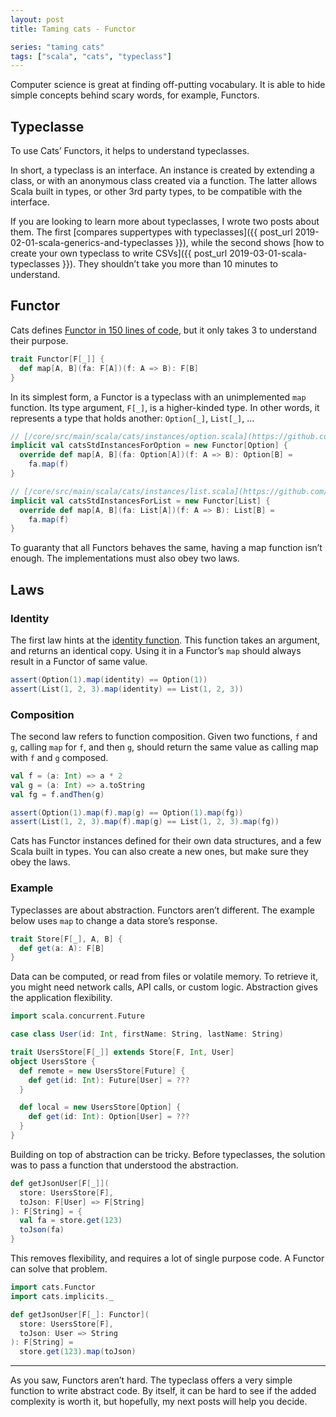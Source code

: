 ```yaml
---
layout: post
title: Taming cats - Functor

series: "taming cats"
tags: ["scala", "cats", "typeclass"]
---
```


Computer science is great at finding off-putting vocabulary. It is able to hide simple concepts behind scary words, for example, Functors.

## Typeclasse
To use Cats’ Functors, it helps to understand typeclasses.

In short, a typeclass is an interface. An instance is created by extending a class, or with an anonymous class created via a function. The latter allows Scala built in types, or other 3rd party types, to be compatible with the interface.

If you are looking to learn more about typeclasses, I wrote two posts about them. The first [compares suppertypes with typeclasses]({{ post_url 2019-02-01-scala-generics-and-typeclasses }}), while the second shows [how to create your own typeclass to write CSVs]({{ post_url 2019-03-01-scala-typeclasses }}). They shouldn’t take you more than 10 minutes to understand.

## Functor

Cats defines [Functor in 150 lines of code](https://github.com/typelevel/cats/blob/master/core/src/main/scala/cats/Functor.scala), but it only takes 3 to understand their purpose.

```scala
trait Functor[F[_]] {
  def map[A, B](fa: F[A])(f: A => B): F[B]
}
```

In its simplest form, a Functor is a typeclass with an unimplemented `map` function. Its type argument, `F[_]`, is a higher-kinded type. In other words, it represents a type that holds another: `Option[_]`, `List[_]`, …

```scala
// [/core/src/main/scala/cats/instances/option.scala](https://github.com/typelevel/cats/blob/master/core/src/main/scala/cats/instances/option.scala)
implicit val catsStdInstancesForOption = new Functor[Option] {
  override def map[A, B](fa: Option[A])(f: A => B): Option[B] =
    fa.map(f)
}

// [/core/src/main/scala/cats/instances/list.scala](https://github.com/typelevel/cats/blob/master/core/src/main/scala/cats/instances/list.scala)
implicit val catsStdInstancesForList = new Functor[List] {
  override def map[A, B](fa: List[A])(f: A => B): List[B] =
    fa.map(f)
}
```

To guaranty that all Functors behaves the same, having a map function isn’t enough. The implementations must also obey two laws.

## Laws
### Identity
The first law hints at the [identity function](https://www.scala-lang.org/api/2.12.6/scala/Predef$.html#identity[A](x:A):A). This function takes an argument, and returns an identical copy. Using it in a Functor’s `map` should always result in a Functor of same value.

```scala
assert(Option(1).map(identity) == Option(1))
assert(List(1, 2, 3).map(identity) == List(1, 2, 3))
```

### Composition
The second law refers to function composition. Given two functions, `f` and `g`, calling `map` for `f`, and then `g`, should return the same value as calling map with `f` and `g` composed.

```scala
val f = (a: Int) => a * 2
val g = (a: Int) => a.toString
val fg = f.andThen(g)

assert(Option(1).map(f).map(g) == Option(1).map(fg))
assert(List(1, 2, 3).map(f).map(g) == List(1, 2, 3).map(fg))
```

Cats has Functor instances defined for their own data structures, and a few Scala built in types. You can also create a new ones, but make sure they obey the laws.

### Example
Typeclasses are about abstraction. Functors aren’t different. The example below uses `map` to change a data store’s response.

```scala
trait Store[F[_], A, B] {
  def get(a: A): F[B]
}
```

Data can be computed, or read from files or volatile memory. To retrieve it, you might need network calls, API calls, or custom logic. Abstraction gives the application flexibility.

```scala
import scala.concurrent.Future

case class User(id: Int, firstName: String, lastName: String)

trait UsersStore[F[_]] extends Store[F, Int, User]
object UsersStore {
  def remote = new UsersStore[Future] {
    def get(id: Int): Future[User] = ???
  }

  def local = new UsersStore[Option] {
    def get(id: Int): Option[User] = ???
  }
}
```

Building on top of abstraction can be tricky. Before typeclasses, the solution was to pass a function that understood the abstraction.

```scala
def getJsonUser[F[_]](
  store: UsersStore[F],
  toJson: F[User] => F[String]
): F[String] = {
  val fa = store.get(123)
  toJson(fa)
}
```

This removes flexibility, and requires a lot of single purpose code. A Functor can solve that problem.

```scala
import cats.Functor
import cats.implicits._

def getJsonUser[F[_]: Functor](
  store: UsersStore[F],
  toJson: User => String
): F[String] =
  store.get(123).map(toJson)
```

---

As you saw, Functors aren’t hard. The typeclass offers a very simple function to write abstract code. By itself, it can be hard to see if the added complexity is worth it, but hopefully, my next posts will help you decide.
